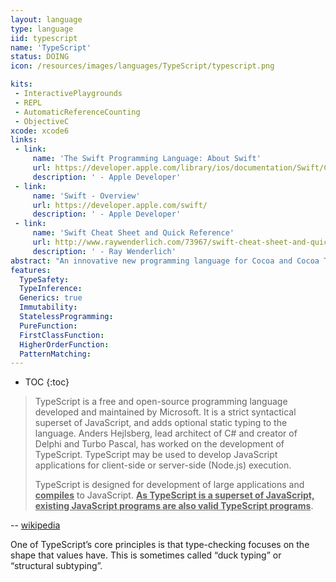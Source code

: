 ```yaml
---
layout: language
type: language
iid: typescript 
name: 'TypeScript'
status: DOING
icon: /resources/images/languages/TypeScript/typescript.png

kits:
 - InteractivePlaygrounds
 - REPL
 - AutomaticReferenceCounting
 - ObjectiveC
xcode: xcode6
links:
 - link:
     name: 'The Swift Programming Language: About Swift'
     url: https://developer.apple.com/library/ios/documentation/Swift/Conceptual/Swift_Programming_Language/
     description: ' - Apple Developer'
 - link:
     name: 'Swift - Overview'
     url: https://developer.apple.com/swift/
     description: ' - Apple Developer'
 - link:
     name: 'Swift Cheat Sheet and Quick Reference'
     url: http://www.raywenderlich.com/73967/swift-cheat-sheet-and-quick-reference
     description: ' - Ray Wenderlich'
abstract: "An innovative new programming language for Cocoa and Cocoa Touch."
features:
  TypeSafety: 
  TypeInference: 
  Generics: true
  Immutability: 
  StatelessProgramming: 
  PureFunction: 
  FirstClassFunction: 
  HigherOrderFunction: 
  PatternMatching: 
---
```


* TOC
{:toc}

> TypeScript is a free and open-source programming language developed and maintained by Microsoft. It is a strict syntactical 
superset of JavaScript, and adds optional static typing to the language. Anders Hejlsberg, lead architect of C# and creator 
of Delphi and Turbo Pascal, has worked on the development of TypeScript. TypeScript may be used to develop JavaScript 
applications for client-side or server-side (Node.js) execution.
> 
> TypeScript is designed for development of large applications and __<u>compiles</u>__ to JavaScript. 
__<u>As TypeScript is a superset of JavaScript, existing JavaScript programs are also valid TypeScript programs</u>__.

-- [wikipedia](https://en.wikipedia.org/wiki/TypeScript)

One of TypeScript’s core principles is that type-checking focuses on the shape that values have. This is sometimes called “duck typing” or “structural subtyping”.